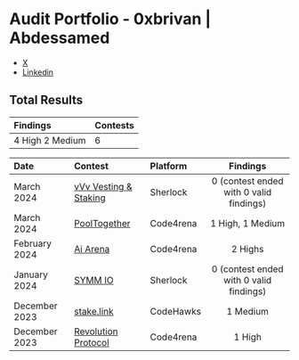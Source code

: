 # Audit Portfolio - 0xbrivan | Abdessamed


- [X](https://twitter.com/bri_samed)
- [Linkedin](https://www.linkedin.com/in/rezazi-mohamed-abdessamed/)

## Total Results


| Findings             | Contests    | 
|:-------------------|:-------------|
| 4 High 2 Medium   | 6 |

| Date             | Contest                                                                       | Platform                                                                                 | Findings |
|:-------------------|:------------------------------------------------------------------------------|:--------------------------------------------------------------------------------------------|:-------:|
|March 2024  | [vVv Vesting & Staking](https://audits.sherlock.xyz/contests/278) | Sherlock | 0 (contest ended with 0 valid findings) |
|March 2024  | [PoolTogether](https://code4rena.com/audits/2024-03-pooltogether#top) | Code4rena | 1 High, 1 Medium |
|February 2024  | [Ai Arena](https://code4rena.com/audits/2024-02-ai-arena#top) | Code4rena | 2 Highs |
|January 2024  | [SYMM IO](https://audits.sherlock.xyz/contests/144) | Sherlock | 0 (contest ended with 0 valid findings) |
|December 2023  | [stake.link](https://www.codehawks.com/contests/clqf7mgla0001yeyfah59c674) | CodeHawks | 1 Medium |
|December 2023  | [Revolution Protocol](https://code4rena.com/audits/2023-12-revolution-protocol#top) | Code4rena | 1 High |

